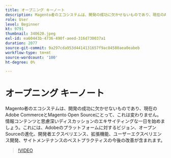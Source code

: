 ```yaml
---
title: オープニング キーノート
description: Magento者のエコシステムは、開発の成功に欠かせないものであり、現在のAdobe CommerceとMagento Open Sourceにとって、これは変わりません。 キックオフ ...（説明は 60～160 文字にする必要があります）
role: User
level: Beginner
kt: 9791
thumbnail: 340620.jpeg
exl-id: ea60443b-4736-490f-aeed-316d730037a1
duration: 2077
source-git-commit: 9a297cda953d4414131657f9ac84580aea0eabeb
workflow-type: tm+mt
source-wordcount: '100'
ht-degree: 0%

---
```


# オープニング キーノート

Magento者のエコシステムは、開発の成功に欠かせないものであり、現在のAdobe CommerceとMagento Open Sourceにとって、これは変わりません。 情報コンテンツと思慮深いディスカッションのエキサイティングな一日を始めましょう。これには、Adobeのプラットフォームに対するビジョン、オープンSourceの進化、開発者エクスペリエンス、拡張機能、ユーザーエクスペリエンス開発、サイトメンテナンスのベストプラクティスの今後の改善が含まれます。

>[!VIDEO](https://video.tv.adobe.com/v/340620/?quality=12&learn=on)
